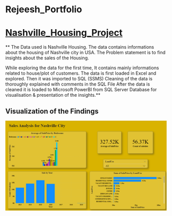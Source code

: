 # Rejeesh_Portfolio
# [Nashville_Housing_Project](https://github.com/rejeeshravindran/Nashville_Housing_Project)
** The Data used is Nashville Housing. The data contains informations about the housing of Nashville city in USA. 
The Problem statement is to find insights about the sales of the Housing. 

While exploring the data for the first time, It contains mainly informations related to house/plot of customers.
The data is first loaded in Excel and explored. Then it was imported to SQL (SSMS) 
Cleaning of the data is thoroughly explained with comments in the SQL File 
After the data is cleaned it is loaded to Microsoft PowerBI from SQL Server Database for visualisation & presentation of the insights.**

## Visualization of the Findings
![](Images/Nashville.png)

